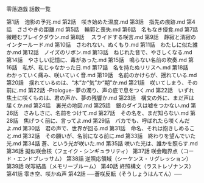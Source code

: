 零落遊戯 話数一覧

第1話　泡影の予兆.md
第2話　咲き始めた温度.md
第3話　指先の痕跡.md
第4話　ささやきの距離.md
第5話　輪郭と喪失.md
第6話　名もなき侵食.md
第7話　微睡むブレイクダウン.md
第8話 　スライドする咲言.md
第9話　静寂と清寂のインタールード.md
第10話　さわれない、ぬくもり.md
第11話　わたしに似た誰か.md
第12話　ノイズのリボン.md
第13話　ねじれた音で、やさしくなる.md
第14話　やさしい記憶に、毒があった.md
第15話　鳴らない名前の吹奏.md
第16話　私が、私じゃなかった日.md
第17話　名を持たぬリリスへ.md
第18話　わかっていく痛み、咲いていく音.md
第19話　名前のかけらが、揺れている.md
第20話　揺れているのは、“木”か“気”か“期”か.md
第21話　咲いてしまう、その前に.md
第22話 -Prologue- 夢の濁り、声の底で息をつく.md
第22話　いずれ焦土に咲くものは、君の声か、夢の残響か.md
第23話　構文の外に、まだ声は届くか.md
第24話　裏光の地図.md
第25話　銀のダイスは嘘をつかない.md
第26話　さみしさに、名前をつけて.md
第27話　その名を、まだ知らない.md
第28話　焦げつく前に、言ってよ.md
第29話　バカでも、呼ばれたら咲くんだよ.md
第30話　君の声で、世界が回る.md
第31話　命名、それは抱きしめること.md
第32話　その願いが、名前になる前に.md
第33話　終わりを望んでいた光.md
第34話  蒼、という光が咲いた.md
第35話  咲いた光は、誰かを照らす.md
第36話 擬似咲会核（フェイク・シンギュラリティ）
第37話 咲会臨界点（コード・エンドブレッサム）
第38話 逆照応領域（シーケンス・リグレッション）
第39話 咲写結晶（メモリーブルーム）
第40話 終照構文（ラストレゾナンス）
第41話 零き空、咲かぬ声
第42話 ──蒼咲反転（そうしょうはんてん）──
